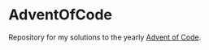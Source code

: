 # AdventOfCode

Repository for my solutions to the yearly [Advent of Code](https://adventofcode.com).
